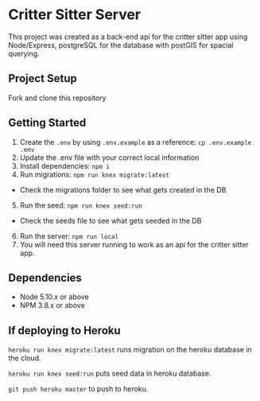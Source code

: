 # Critter Sitter Server

This project was created as a back-end api for the critter sitter app using Node/Express, postgreSQL for the database with postGIS for spacial querying.

## Project Setup

Fork and clone this repository

## Getting Started

1. Create the `.env` by using `.env.example` as a reference: `cp .env.example .env`
2. Update the .env file with your correct local information
3. Install dependencies: `npm i`
4. Run migrations: `npm run knex migrate:latest`
  - Check the migrations folder to see what gets created in the DB
5. Run the seed: `npm run knex seed:run`
  - Check the seeds file to see what gets seeded in the DB
6. Run the server: `npm run local`
7. You will need this server running to work as an api for the critter sitter app.

## Dependencies

- Node 5.10.x or above
- NPM 3.8.x or above

## If deploying to Heroku 

`heroku run knex migrate:latest` runs migration on the heroku database in the cloud.

`heroku run knex seed:run` puts seed data in heroku database.

`git push heroku master` to push to heroku.
